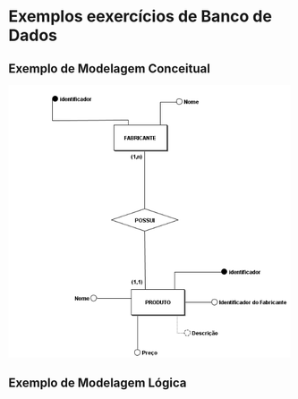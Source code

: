 # Exemplos eexercícios de Banco de Dados

## Exemplo de Modelagem Conceitual

![Entidades, atributos e relacionamento](modelagem-conceitual/modelo-conceitual.png)

## Exemplo de Modelagem Lógica
